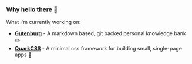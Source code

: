 ### Why **hello there** 👋

What i'm currently working on:
 - **[Gutenburg](https://github.com/BrennanMcDonald/Gutenburg)** - A markdown based, git backed personal knowledge bank ✏️
 - **[QuarkCSS](https://github.com/BrennanMcDonald/QuarkCSS)** - A minimal css framework for building small, single-page apps 🧠
